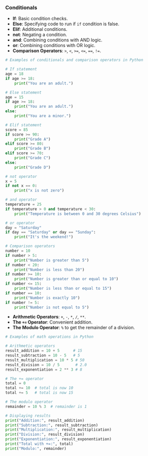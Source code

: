### Conditionals 
- **If**: Basic condition checks.
- **Else**: Specifying code to run if `if` condition is false.
- **Elif**: Additional conditions.
- **not**: Negating a condition.
- **and**: Combining conditions with AND logic.
- **or**: Combining conditions with OR logic.
- **Comparison Operators**: `>`, `<`, `>=`, `<=`, `==`, `!=`.

```python
# Examples of conditionals and comparison operators in Python

# If statement
age = 18
if age >= 18:
    print("You are an adult.")

# Else statement
age = 15
if age >= 18:
    print("You are an adult.")
else:
    print("You are a minor.")

# Elif statement
score = 85
if score >= 90:
    print("Grade A")
elif score >= 80:
    print("Grade B")
elif score >= 70:
    print("Grade C")
else:
    print("Grade D")

# not operator
x = 5
if not x == 0:
    print("x is not zero")

# and operator
temperature = 25
if temperature > 0 and temperature < 30:
    print("Temperature is between 0 and 30 degrees Celsius")

# or operator
day = "Saturday"
if day == "Saturday" or day == "Sunday":
    print("It's the weekend!")

# Comparison operators
number = 10
if number > 5:
    print("Number is greater than 5")
if number < 20:
    print("Number is less than 20")
if number >= 10:
    print("Number is greater than or equal to 10")
if number <= 15:
    print("Number is less than or equal to 15")
if number == 10:
    print("Number is exactly 10")
if number != 5:
    print("Number is not equal to 5")
```

- **Arithmetic Operators**: `+`, `-`, `*`, `/`, `**`.
- **The `+=` Operator**: Convenient addition.
- **The Modulo Operator**: `%` to get the remainder of a division.

```python
# Examples of math operations in Python

# Arithmetic operators
result_addition = 10 + 5      # 15
result_subtraction = 10 - 5   # 5
result_multiplication = 10 * 5 # 50
result_division = 10 / 5       # 2.0
result_exponentiation = 2 ** 3 # 8

# The += operator
total = 0
total += 10  # total is now 10
total += 5   # total is now 15

# The modulo operator
remainder = 10 % 3  # remainder is 1

# Displaying results
print("Addition:", result_addition)
print("Subtraction:", result_subtraction)
print("Multiplication:", result_multiplication)
print("Division:", result_division)
print("Exponentiation:", result_exponentiation)
print("Total with +=:", total)
print("Modulo:", remainder)
```